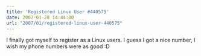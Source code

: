 ```yaml
---
title: 'Registered Linux User #440575'
date: 2007-01-28 14:44:00
url: "2007/01/registered-linux-user-440575"
---
```


I finally got myself to register as a Linux users. I guess I got a nice number, I wish my phone numbers were as good :D